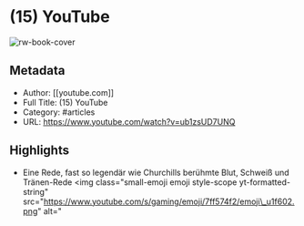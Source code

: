 # (15) YouTube

![rw-book-cover](https://readwise-assets.s3.amazonaws.com/static/images/article0.00998d930354.png)

## Metadata
- Author: [[youtube.com]]
- Full Title: (15) YouTube
- Category: #articles
- URL: https://www.youtube.com/watch?v=ub1zsUD7UNQ

## Highlights
- Eine Rede, fast so legendär wie Churchills berühmte Blut, Schweiß und Tränen-Rede <img class="small-emoji emoji style-scope yt-formatted-string" src="https://www.youtube.com/s/gaming/emoji/7ff574f2/emoji\_u1f602.png" alt="
